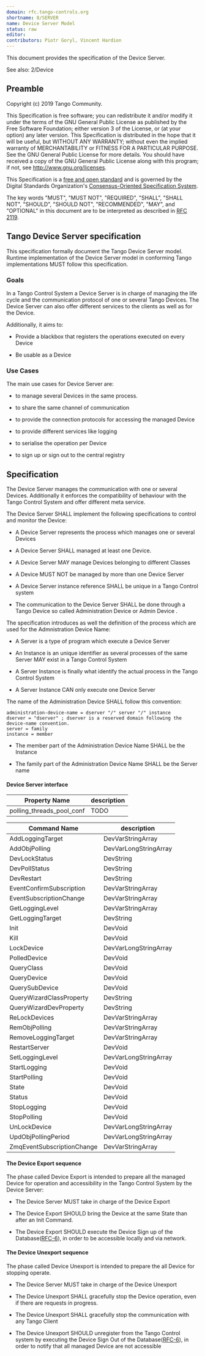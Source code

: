 ```yaml
---
domain: rfc.tango-controls.org
shortname: 8/SERVER
name: Device Server Model
status: raw
editor: 
contributors: Piotr Goryl, Vincent Hardion
---
```


This document provides the specification of the Device Server.

See also: 2/Device


## Preamble

Copyright (c) 2019 Tango Community.

This Specification is free software; you can redistribute it and/or modify it under the terms of the GNU General Public License as published by the Free Software Foundation; either version 3 of the License, or (at your option) any later version. This Specification is distributed in the hope that it will be useful, but WITHOUT ANY WARRANTY; without even the implied warranty of MERCHANTABILITY or FITNESS FOR A PARTICULAR PURPOSE. See the GNU General Public License for more details. You should have received a copy of the GNU General Public License along with this program; if not, see <http://www.gnu.org/licenses>.

This Specification is a [free and open standard](http://www.digistan.org/open-standard:definition) and is governed by the Digital Standards Organization's [Consensus-Oriented Specification System](http://www.digistan.org/spec:1/COSS).

The key words "MUST", "MUST NOT", "REQUIRED", "SHALL", "SHALL NOT", "SHOULD", "SHOULD NOT", "RECOMMENDED", "MAY", and "OPTIONAL" in this document are to be interpreted as described in [RFC 2119](http://tools.ietf.org/html/rfc2119).


## Tango Device Server specification

 This specification formally document the Tango Device Server model. 
 Runtime implementation of the Device Server model in conforming Tango implementations MUST follow this specification.

### Goals

 In a Tango Control System a Device Server is in charge of managing the life cycle and the communication protocol of one or several Tango Devices.
 The Device Server can also offer different services to the clients as well as for the Device.

Additionally, it aims to:

* Provide a blackbox that registers the operations executed on every Device

* Be usable as a Device

### Use Cases

The main use cases for Device Server are:

* to manage several Devices in the same process. 

* to share the same channel of communication

* to provide the connection protocols for accessing the managed Device

* to provide different services like logging

* to serialise the operation per Device

* to sign up or sign out to the central registry 



## Specification

The Device Server manages the communication with one or several Devices.  Additionally it enforces the compatibility of behaviour with the Tango Control System and offer different meta service.

The Device Server SHALL implement the following specifications to control and monitor the Device:

* A Device Server represents the process which manages one or several Devices

* A Device Server SHALL managed at least one Device. 

* A Device Server MAY manage Devices belonging to different Classes

* A Device MUST NOT be managed by more than one Device Server

* A Device Server instance reference SHALL be unique in a Tango Control system

* The communication to the Device Server SHALL be done through a Tango Device so called Administration Device or Admin Device .


The specification introduces as well the definition of the process which are used for the Admnistration Device Name:

* A Server is a type of program which execute a Device Server

* An Instance is an unique identifier as several processes of the same Server MAY exist in a Tango Control System

* A Server Instance is finally what identify the actual process in the Tango Control System

* A Server Instance CAN only execute one Device Server


The name of the Administration Device SHALL follow this convention:
```ABNF
administration-device-name = dserver "/" server "/" instance
dserver = "dserver" ; dserver is a reserved domain following the device-name convention.
server = family
instance = member
```

* The member part of the Administration Device Name SHALL be the Instance

* The family part of the Administration Device Name SHALL be the Server name


#### Device Server interface


| Property Name | description |
|---|---|
| polling_threads_pool_conf | TODO |

| Command Name | description |
|---|---|
| AddLoggingTarget | DevVarStringArray | DevVoid |
| AddObjPolling | DevVarLongStringArray | DevVoid |
| DevLockStatus | DevString | DevVarLongStringArray |
| DevPollStatus | DevString | DevVarStringArray |
| DevRestart | DevString | DevVoid |
| EventConfirmSubscription | DevVarStringArray | DevVoid |
| EventSubscriptionChange | DevVarStringArray | DevLong |
| GetLoggingLevel | DevVarStringArray | DevVarLongStringArray |
| GetLoggingTarget | DevString | DevVarStringArray |
| Init | DevVoid | DevVoid |
| Kill | DevVoid | DevVoid |
| LockDevice | DevVarLongStringArray | DevVoid |
| PolledDevice | DevVoid | DevVarStringArray |
| QueryClass | DevVoid | DevVarStringArray |
| QueryDevice | DevVoid | DevVarStringArray |
| QuerySubDevice | DevVoid | DevVarStringArray |
| QueryWizardClassProperty | DevString | DevVarStringArray |
| QueryWizardDevProperty | DevString | DevVarStringArray |
| ReLockDevices | DevVarStringArray | DevVoid |
| RemObjPolling | DevVarStringArray | DevVoid |
| RemoveLoggingTarget | DevVarStringArray | DevVoid |
| RestartServer | DevVoid | DevVoid |
| SetLoggingLevel | DevVarLongStringArray | DevVoid |
| StartLogging | DevVoid | DevVoid |
| StartPolling | DevVoid | DevVoid |
| State | DevVoid | DevState |
| Status | DevVoid | DevString |
| StopLogging | DevVoid | DevVoid |
| StopPolling | DevVoid | DevVoid |
| UnLockDevice | DevVarLongStringArray | DevLong |
| UpdObjPollingPeriod | DevVarLongStringArray | DevVoid |
| ZmqEventSubscriptionChange | DevVarStringArray | DevVarLongStringArray |

#### The Device Export sequence

The phase called Device Export is intended to prepare all the managed Device for operation and accessibility in the Tango Control System by the Device Server:

* The Device Server MUST take in charge of the Device Export

* The Device Export SHOULD bring the Device at the same State than after an Init Command.

* The Device Export SHOULD execute the Device Sign up of the Database([RFC-6]()), in order to be accessible locally and via network.


#### The Device Unexport sequence

The phase called Device Unexport is intended to prepare the all Device for stopping operate.

* The Device Server MUST take in charge of the Device Unexport

* The Device Unexport SHALL gracefully stop the Device operation, even if there are requests in progress.

* The Device Unexport SHALL gracefully stop the communication with any Tango Client 

* The Device Unexport SHOULD unregister from the Tango Control system by executing the Device Sign Out of the Database([RFC-6]()), in order to notify that all managed Device are not accessible
